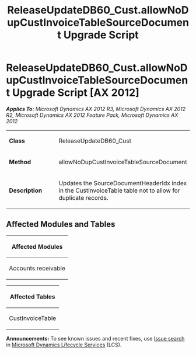 ﻿---
title: ReleaseUpdateDB60_Cust.allowNoDupCustInvoiceTableSourceDocument Upgrade Script
TOCTitle: ReleaseUpdateDB60_Cust.allowNoDupCustInvoiceTableSourceDocument Upgrade Script
ms:assetid: cb8d52d3-13d0-9541-d3e5-9049c6099149
ms:mtpsurl: https://msdn.microsoft.com/en-us/library/JJ719663(v=AX.60)
ms:contentKeyID: 49711229
ms.date: 05/18/2015
mtps_version: v=AX.60
---

# ReleaseUpdateDB60\_Cust.allowNoDupCustInvoiceTableSourceDocument Upgrade Script [AX 2012]


_**Applies To:** Microsoft Dynamics AX 2012 R3, Microsoft Dynamics AX 2012 R2, Microsoft Dynamics AX 2012 Feature Pack, Microsoft Dynamics AX 2012_

<table>
<colgroup>
<col style="width: 50%" />
<col style="width: 50%" />
</colgroup>
<tbody>
<tr class="odd">
<td><p><strong>Class</strong></p></td>
<td><p>ReleaseUpdateDB60_Cust</p></td>
</tr>
<tr class="even">
<td><p><strong>Method</strong></p></td>
<td><p>allowNoDupCustInvoiceTableSourceDocument</p></td>
</tr>
<tr class="odd">
<td><p><strong>Description</strong></p></td>
<td><p>Updates the SourceDocumentHeaderIdx index in the CustInvoiceTable table not to allow for duplicate records.</p></td>
</tr>
</tbody>
</table>


## Affected Modules and Tables

<table>
<colgroup>
<col style="width: 100%" />
</colgroup>
<thead>
<tr class="header">
<th><p>Affected Modules</p></th>
</tr>
</thead>
<tbody>
<tr class="odd">
<td><p>Accounts receivable</p></td>
</tr>
</tbody>
</table>


<table>
<colgroup>
<col style="width: 100%" />
</colgroup>
<thead>
<tr class="header">
<th><p>Affected Tables</p></th>
</tr>
</thead>
<tbody>
<tr class="odd">
<td><p>CustInvoiceTable</p></td>
</tr>
</tbody>
</table>

  
**Announcements:** To see known issues and recent fixes, use [Issue search](http://go.microsoft.com/fwlink/?linkid=389258) in [Microsoft Dynamics Lifecycle Services](http://go.microsoft.com/fwlink/?linkid=306505) (LCS).

